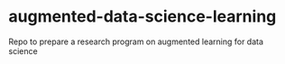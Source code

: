 # augmented-data-science-learning
Repo to prepare a research program on augmented learning for data science
